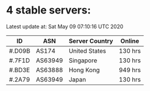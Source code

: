 # 4 stable servers:

Latest update at: Sat May 09 07:10:16 UTC 2020

| ID | ASN | Server Country | Online |
| -- | --- | -------------- | ------ |
| #.D09B | AS174 | United States | 130 hrs |
| #.7F1D | AS63949 | Singapore | 130 hrs |
| #.BD3E | AS63888 | Hong Kong | 949 hrs |
| #.2A79 | AS63949 | Japan | 130 hrs |

